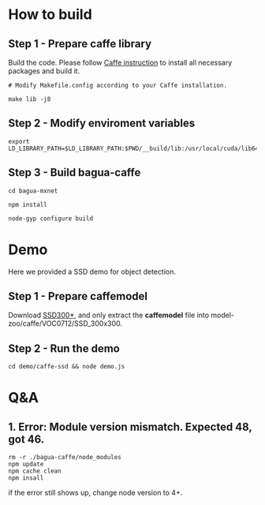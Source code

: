 
# How to build

## Step 1 - Prepare caffe library

Build the code. Please follow [Caffe instruction](http://caffe.berkeleyvision.org/installation.html) to install all necessary packages and build it.

  ```shell
  # Modify Makefile.config according to your Caffe installation.

  make lib -j8
  ```

## Step 2 - Modify enviroment variables

```
export LD_LIBRARY_PATH=$LD_LIBRARY_PATH:$PWD/__build/lib:/usr/local/cuda/lib64
```

## Step 3 - Build bagua-caffe

```shell
cd bagua-mxnet

npm install

node-gyp configure build
```

# Demo

Here we provided a SSD demo for object detection.

## Step 1 - Prepare caffemodel


Download [SSD300*](http://www.cs.unc.edu/~wliu/projects/SSD/models_VGGNet_VOC0712_SSD_300x300.tar.gz), and only extract the **caffemodel** file into model-zoo/caffe/VOC0712/SSD_300x300.


## Step 2 - Run the demo


```shell
cd demo/caffe-ssd && node demo.js
```

# Q&A

## 1. Error: Module version mismatch. Expected 48, got 46.

```shell
rm -r ./bagua-caffe/node_modules
npm update
npm cache clean
npm insall
```

if the error still shows up, change node version to 4+.